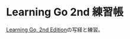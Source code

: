 # Learning Go 2nd 練習帳

[Learning Go, 2nd Edition](https://learning.oreilly.com/library/view/learning-go-2nd/9781098139285/)の写経と練習。
